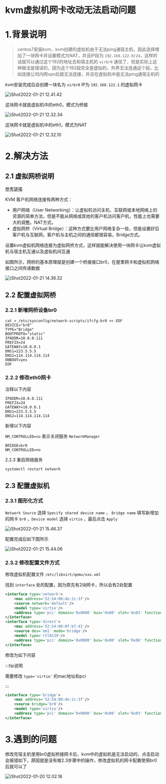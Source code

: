 # kvm虚拟机网卡改动无法启动问题

# 1.背景说明

> centos7安装kvm，kvm创建的虚拟机由于无法ping通宿主机，因此选择增加了一块网卡并设置模式为NAT，并且IP段为 `192.168.122.0/24`，这样的话就可以通过这个192的地址去和宿主机的 `virbr0` 通信了，但是实际上这种做法是错误的，因为这个192段完全是虚拟的，外界无法连通这个段，比如连接公司内网vpn后就无法连接，并且在虚拟机中是无法ping通宿主机的



kvm安装完成后会创建一块名为 `virbr0` IP为 `192.168.122.1` 的虚拟网卡

![iShot2022-01-21 12.41.42](https://gitea.pptfz.cn/pptfz/picgo-images/raw/branch/master/img/iShot2022-01-21%2012.41.42.png)



这块网卡就是虚拟机中的eth0，模式为桥接

![iShot2022-01-21 12.32.34](https://gitea.pptfz.cn/pptfz/picgo-images/raw/branch/master/img/iShot2022-01-21%2012.32.34.png)



这块网卡就是虚拟机中的eth1，模式为NAT

![iShot2022-01-21 12.32.10](https://gitea.pptfz.cn/pptfz/picgo-images/raw/branch/master/img/iShot2022-01-21%2012.32.10.png)





# 2.解决方法

## 2.1 虚拟网桥说明

[参考链接](https://www.linuxidc.com/Linux/2012-05/61445p2.htm)

KVM 客户机网络连接有两种方式：

- 用户网络（User Networking）：让虚拟机访问主机、互联网或本地网络上的资源的简单方法，但是不能从网络或其他的客户机访问客户机，性能上也需要大的调整。NAT方式。
- 虚拟网桥（Virtual Bridge）：这种方式要比用户网络复杂一些，但是设置好后客户机与互联网，客户机与主机之间的通信都很容易。Bridge方式。



设置kvm虚拟机网络连接为虚拟网桥方式，这样就能解决使用一块网卡让kvm虚拟机与宿主机互通以及虚拟机间互通

如图所示，网桥的基本原理就是创建一个桥接接口br0，在屋里网卡和虚拟机网络接口之间传递数据

![iShot2022-01-21 14.36.32](https://gitea.pptfz.cn/pptfz/picgo-images/raw/branch/master/img/iShot2022-01-21%2014.36.32.png)



## 2.2 配置虚拟网桥

### 2.2.1 新增网桥设备br0

```shell
cat > /etc/sysconfig/network-scripts/ifcfg-br0 << EOF
DEVICE="br0"
TYPE="Bridge"
BOOTPROTO="static"
IPADDR=10.0.0.111
PREFIX=24
GATEWAY=10.0.0.1
DNS1=223.5.5.5
DNS2=114.114.114.114
ONBOOT=yes
EOF
```



### 2.2.2 修改eth0网卡

注释以下内容

```shell
IPADDR=10.0.0.111
PREFIX=24
GATEWAY=10.0.0.1
DNS1=223.5.5.5
DNS2=114.114.114.114
```



新增以下内容

`NM_CONTROLLED=no` 表示关闭服务 `NetworkManager`

```shell
BRIDGE=br0
NM_CONTROLLED=no
```



2.2.3 重启网络服务

```
systemctl restart network
```



## 2.3 配置虚拟机

### 2.3.1 图形化方式

`Network Source` 选择 `Specify shared device name` ， `Bridge name` 填写新增加的网卡 `br0` ，`Device model` 选择 `virtio` ，最后点击 `Apply`

![iShot2022-01-21 15.46.37](https://gitea.pptfz.cn/pptfz/picgo-images/raw/branch/master/img/iShot2022-01-21%2015.46.37.png)



配置完成后如下图所示

![iShot2022-01-21 15.44.06](https://gitea.pptfz.cn/pptfz/picgo-images/raw/branch/master/img/iShot2022-01-21%2015.44.06.png)



### 2.3.2 修改配置文件方式

修改虚拟机配置文件 `/etc/libvirt/qemu/xxx.xml`

找到 `interface` 处的配置，因为原先有2块网卡，所以会有2处配置

```xml
<interface type='network'>
    <mac address='52:54:00:de:2c:3f'/>
    <source network='default'/>
    <model type='virtio'/>
    <address type='pci' domain='0x0000' bus='0x00' slot='0x03' function='0x0'/>
</interface>
<interface type='direct'>
    <mac address='52:54:00:0f:b7:41'/>
    <source dev='em1' mode='bridge'/>
    <model type='rtl8139'/>
    <address type='pci' domain='0x0000' bus='0x00' slot='0x08' function='0x0'/>
</interface>
```



修改为如下内容

:::tip说明

需要修改 `type='virtio'` 的mac地址和pci

:::

```xml
<interface type='bridge'>
    <mac address='52:54:00:de:2c:3f'/>
    <source bridge='br0'/>
    <model type='virtio'/>
    <address type='pci' domain='0x0000' bus='0x00' slot='0x03' function='0x0'/>
</interface>
```



# 3.遇到的问题

修改完宿主机使用br0虚拟桥接网卡后，kvm中的虚拟机是无法启动的，点击启动会报错如下，原因就是没有做2.3步骤中的操作，修改虚拟机的网卡配置使用br0后就可以了

![iShot2022-01-20 12.02.16](https://gitea.pptfz.cn/pptfz/picgo-images/raw/branch/master/img/iShot2022-01-20%2012.02.16.png)







